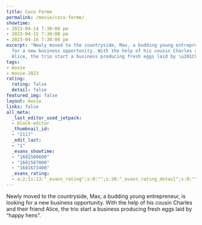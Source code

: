 ```yaml
---
title: Coco Ferme
permalink: /movie/coco-ferme/
showtime:
- 2023-04-14 7:30:00 pm
- 2023-04-15 7:30:00 pm
- 2023-04-16 7:30:00 pm
excerpt: "Newly moved to the countryside, Max, a budding young entrepreneur, is looking
  for a new business opportunity. With the help of his cousin Charles and their friend
  Alice, the trio start a business producing fresh eggs laid by \u201Chappy hens\u201D."
tags:
- movie
- movie-2023
rating:
  rating: false
  detail: false
featured_img: false
layout: movie
links: false
all_meta:
  _last_editor_used_jetpack:
  - block-editor
  _thumbnail_id:
  - "2117"
  _edit_last:
  - "1"
  _evans_showtime:
  - "1681500600"
  - "1681587000"
  - "1681673400"
  _evans_rating:
  - a:2:{s:13:"_evans_rating";s:0:"";s:20:"_evans_rating_detail";s:0:"";}
---
```


Newly moved to the countryside, Max, a budding young entrepreneur, is looking for a new business opportunity. With the help of his cousin Charles and their friend Alice, the trio start a business producing fresh eggs laid by “happy hens”.